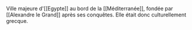 Ville majeure d'[[Egypte]] au bord de la [[Méditerranée]], fondée par [[Alexandre le Grand]] après ses conquêtes. Elle était donc culturellement grecque.